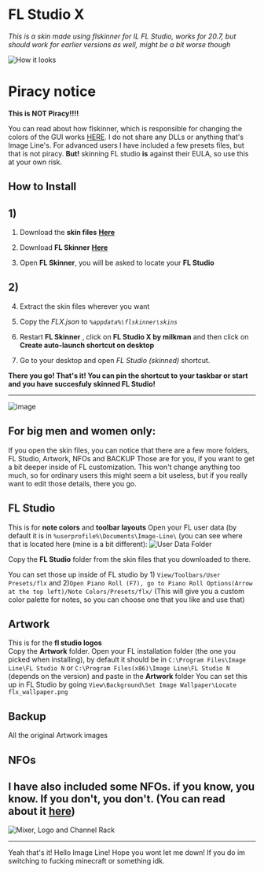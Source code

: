 # FL Studio X

*This is a skin made using flskinner for IL FL Studio, works for 20.7, but should work for earlier versions as well, might be a bit worse though*

![How it looks](https://i.ibb.co/V9D71Nb/FLX.png)

# Piracy notice

**This is NOT Piracy!!!!**

You can read about how flskinner, which is responsible for changing the colors of the GUI works [HERE](https://github.com/liquiad/flskinner).
I do not share any DLLs or anything that's Image Line's. For advanced users I have included a few presets files, but that is not piracy. 
**But!** skinning FL studio **is** against their EULA, so use this at your own risk.
## How to Install

## 1)

 1. Download the **skin files** [**Here**](https://github.com/milkman420/FLSTUDIOX/archive/master.zip)
 
 2. Download **FL Skinner** [**Here**](https://github.com/liquiad/flskinner/releases/latest/download/flskinner_x64_release.zip)
 3. Open **FL Skinner**, you will be asked to locate your **FL Studio**
 
 ## 2)
 
 4. Extract the skin files wherever you want

5. Copy the *FLX.json* to *`%appdata%\flskinner\skins`*

6. Restart **FL Skinner** , click on **FL Studio X by milkman** and then click on  **Create auto-launch shortcut on desktop**
7. Go to your desktop and open *FL Studio (skinned)* shortcut. 

**There you go! That's it! You can pin the shortcut to your taskbar or start and you have succesfuly skinned FL Studio!**
 

 

----


![image](https://i.ibb.co/bJpyKb3/FLX2.png)
## For big men and women only:
If you open the skin files, you can notice that there are a few more folders, FL Studio, Artwork, NFOs and BACKUP
Those are for you, if you want to get a bit deeper inside of FL customization. This won't change anything too much, so for ordinary users this might seem a bit useless, but if you really want to edit those details, there you go.

## FL Studio
This is for **note colors** and **toolbar layouts**
Open your FL user data (by default it is in `%userprofile%\Documents\Image-Line\` (you can see where that is located here (mine is a bit different):
![User Data Folder](https://i.ibb.co/wcKx5HV/OQf-GMCe-LRW.png)

Copy the **FL Studio** folder from the skin files that you downloaded to there.
  
You can set those up inside of FL studio by 1) `View/Toolbars/User Presets/flx` and 2)`Open Piano Roll (F7), go to Piano Roll Options(Arrow at the top left)/Note Colors/Presets/flx/` (This will give you a custom color palette for notes, so you can choose one that you like and use that)

## Artwork

This is for the  **fl studio logos**  
Copy the **Artwork** folder. Open your FL installation folder (the one you picked when installing), by default it should be in `C:\Program Files\Image Line\FL Studio N` or `C:\Program Files(x86)\Image Line\FL Studio N` (depends on the version) and paste in the **Artwork** folder
You can set this up in FL Studio by going `View\Background\Set Image Wallpaper\Locate flx_wallpaper.png`

## Backup
All the original Artwork images

## NFOs
I have also included some NFOs. if you know, you know. If you don't, you don't.
(You can read about it [here](https://www.reddit.com/r/FL_Studio/comments/5ygcxi/folder_nfo_files/))
-----------------
![Mixer, Logo and Channel Rack](https://i.ibb.co/F0t64gh/FLX3.png)


---
Yeah that's it! Hello Image Line! Hope you wont let me down! If you do im switching to fucking minecraft or something idk. 
